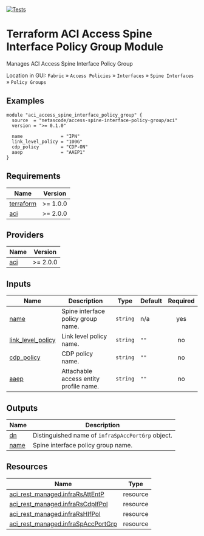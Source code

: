 <!-- BEGIN_TF_DOCS -->
[![Tests](https://github.com/netascode/terraform-aci-access-spine-interface-policy-group/actions/workflows/test.yml/badge.svg)](https://github.com/netascode/terraform-aci-access-spine-interface-policy-group/actions/workflows/test.yml)

# Terraform ACI Access Spine Interface Policy Group Module

Manages ACI Access Spine Interface Policy Group

Location in GUI:
`Fabric` » `Access Policies` » `Interfaces` » `Spine Interfaces` » `Policy Groups`

## Examples

```hcl
module "aci_access_spine_interface_policy_group" {
  source  = "netascode/access-spine-interface-policy-group/aci"
  version = ">= 0.1.0"

  name              = "IPN"
  link_level_policy = "100G"
  cdp_policy        = "CDP-ON"
  aaep              = "AAEP1"
}
```

## Requirements

| Name | Version |
|------|---------|
| <a name="requirement_terraform"></a> [terraform](#requirement\_terraform) | >= 1.0.0 |
| <a name="requirement_aci"></a> [aci](#requirement\_aci) | >= 2.0.0 |

## Providers

| Name | Version |
|------|---------|
| <a name="provider_aci"></a> [aci](#provider\_aci) | >= 2.0.0 |

## Inputs

| Name | Description | Type | Default | Required |
|------|-------------|------|---------|:--------:|
| <a name="input_name"></a> [name](#input\_name) | Spine interface policy group name. | `string` | n/a | yes |
| <a name="input_link_level_policy"></a> [link\_level\_policy](#input\_link\_level\_policy) | Link level policy name. | `string` | `""` | no |
| <a name="input_cdp_policy"></a> [cdp\_policy](#input\_cdp\_policy) | CDP policy name. | `string` | `""` | no |
| <a name="input_aaep"></a> [aaep](#input\_aaep) | Attachable access entity profile name. | `string` | `""` | no |

## Outputs

| Name | Description |
|------|-------------|
| <a name="output_dn"></a> [dn](#output\_dn) | Distinguished name of `infraSpAccPortGrp` object. |
| <a name="output_name"></a> [name](#output\_name) | Spine interface policy group name. |

## Resources

| Name | Type |
|------|------|
| [aci_rest_managed.infraRsAttEntP](https://registry.terraform.io/providers/CiscoDevNet/aci/latest/docs/resources/rest_managed) | resource |
| [aci_rest_managed.infraRsCdpIfPol](https://registry.terraform.io/providers/CiscoDevNet/aci/latest/docs/resources/rest_managed) | resource |
| [aci_rest_managed.infraRsHIfPol](https://registry.terraform.io/providers/CiscoDevNet/aci/latest/docs/resources/rest_managed) | resource |
| [aci_rest_managed.infraSpAccPortGrp](https://registry.terraform.io/providers/CiscoDevNet/aci/latest/docs/resources/rest_managed) | resource |
<!-- END_TF_DOCS -->